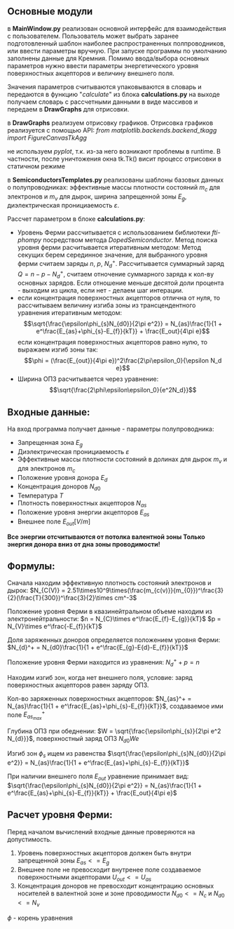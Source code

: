 ## Основные модули
 в **MainWindow.py** реализован основной интерфейс для взаимодействия с пользователем. 
 Пользователь может выбрать заранее подготовленный шаблон наиболее распространенных полпроводников, или ввести параметры вручную.
 При запуске программы по умолчанию заполнены данные для Кремния. Помимо ввода/выбора основных параметров нужно ввести параметры 
 энергетического уровня поверхностных акцепторов и величину внешнего поля.
 
 Значения параметров считываются упаковываются в словарь и передаются в функцию "*calculate*" из блока **calculations.py** на выходе получаем словарь с рассчетными данными в виде массивов и передаем в **DrawGraphs** для отрисовки.

в **DrawGraphs** реализуем отрисовку графиков.
Отрисовка графиков реализуется с помощью API:
*from matplotlib.backends.backend_tkagg import FigureCanvasTkAgg*

не используем *pyplot*, т.к. из-за него возникают проблемы в runtime.
В частности, после уничтожения окна tk.Tk() висит процесс отрисовки в статичном режиме

в **SemiconductorsTemplates.py** реализованы шаблоны базовых данных о полупроводниках:
эффективные массы плотности состояний $m_{c}$ для электронов и $m_{v}$ для дырок,
ширина запрещенной зоны $E_{g}$, диэлектрическая пронициаемость $ε$.

Рассчет параметром в блоке **calculations.py**:
- Уровень Ферми рассчитывается с использованием библиотеки *fti-phompy* посредством метода *DopedSemiconductor*. Метод поиска уровня ферми расчитывается итеративным методом: Метод секущих берем серединное значение, для выбранного уровня ферми считаем заряды $n$, $p$, $N_d^+$. Рассчитывается суммарный заряд $Q = n - p - N_d^+$, 
считаем отночение суммарного заряда к кол-ву основных зарядов. Если отношение меньше десятой доли процента - выходим из цикла, если нет - делаем шаг интерации.
- если концентрация поверхностных акцепторов отлична от нуля, то рассчитываем величину изгиба зоны из трансцендентного уравнения итеративным методом: 
$$\sqrt{\frac{\epsilon\phi_{s}N_{d0}}{2\pi e^2}} = N_{as}\frac{1}{1 + e^\frac{E_{as}+\phi_{s}-E_{f}}{kT}} + \frac{E_out}{4\pi e}$$
если концентрация поверхностных акцепторов равно нулю, то выражаем изгиб зоны так: $$\phi = (\frac{E_{out}}{4\pi e})^2\frac{2\pi\epsilon_0}{\epsilon N_d e}$$
- Ширина ОПЗ расчитывается через уравнение: $$\sqrt{\frac{2\phi\epsilon\epsilon_0}{e^2N_d}}$$

## Входные данные:
На вход программа получает данные - параметры полупроводника: 
- Запрещенная зона $E_{g}$
- Диэлектрическая пронициаемость $ε$
- Эффективные массы плотности состояний в долинах для дырок $m_{v}$
и для электронов $m_{c}$
- Положение уровня донора $E_{d}$
- Концентрация доноров $N_{d0}$
- Температура $T$
- Плотность поверхностных акцепторов $N_{as}$
- Положение уровня энергии акцепторов $E_{as}$
- Внешнее поле $E_{out} [V/m]$

**Все энергии отсчитываются от потолка валентной зоны
Только энергия донора вниз от дна зоны проводимости!**

## Формулы:

Сначала находим эффективную плотность состояний электронов и дырок:
$N_{C(V)} = 2.51\times10^9\times(\frac{m_{c(v)}}{m_{0}})^\frac{3}{2}(\frac{T}{300})^\frac{3}{2}\times cm^-3$

Положение уровня Ферми в квазинейтральном объеме находим из электронейтральности:
$n = N_{C}\times e^\frac{E_{f}-E_{g}}{kT}$   $p = N_{V}\times e^\frac{-E_{f}}{kT}$

Доля заряженных доноров определяется положением уровня Ферми:
$N_{d}^+ = N_{d0}\frac{1}{1 + e^\frac{E_{g}-E{d}-E_{f}}{kT}}$

Положение уровня Ферми находится из уравнения: $N_{d}^+ + p = n$

Находим изгиб зон, когда нет внешнего поля, условие: заряд поверхностных акцепторов равен заряду ОПЗ.

Кол-во заряженных поверхностных акцепторов:
$N_{as}^+ = N_{as}\frac{1}{1 + e^\frac{E_{as}+\phi_{s}-E_{f}}{kT}}$, создаваемое ими поле $E_{as_{max}}^+$

Глубина ОПЗ при обеднении:
$W = \sqrt{\frac{\epsilon\phi_{s}}{2\pi e^2 N_{d}}}$, поверхностный заряд ОПЗ $N_{d0}We$

Изгиб зон $\phi_{s}$ ищем из равенства $\sqrt{\frac{\epsilon\phi_{s}N_{d0}}{2\pi e^2}} = N_{as}\frac{1}{1 + e^\frac{E_{as}+\phi_{s}-E_{f}}{kT}}$

При наличии внешнего поля $E_{out}$ уравнение принимает вид:
$\sqrt{\frac{\epsilon\phi_{s}N_{d0}}{2\pi e^2}} = N_{as}\frac{1}{1 + e^\frac{E_{as}+\phi_{s}-E_{f}}{kT}} + \frac{E_out}{4\pi e}$

## Расчет уровня Ферми:

Перед началом вычислений входные данные проверяются на допустимость.
1. Уровень поверхностных акцепторов должен быть внутри запрещенной зоны $E_{as} <= E_{g}$
2. Внешнее поле не превосходит внутренее поле создаваемое поверхностными акцепторами $U_{out} <= U_{as}$
3. Концентрация доноров не превосходит концентрацию основных носителей в валентной зоне и зоне проводимости $N_{d0} <= N_{c}$ и $N_{d0} <= N_{v}$

$\phi$ - корень уравнения
